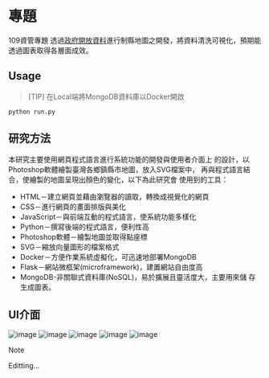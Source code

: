# 專題
109資管專題
透過[政府開放資料](https://data.gov.tw/)進行制縣地圖之開發，將資料清洗可視化，預期能透過圖表取得各層面成效。
## Usage
> [TIP]
> 在Local端將MongoDB資料庫以Docker開啟
```
python run.py
```

## 研究方法
本研究主要使用網頁程式語言進行系統功能的開發與使用者介面上
的設計，以Photoshop軟體繪製臺灣各鄉鎮縣市地圖，放入SVG檔案中，
再與程式語言結合，使繪製的地圖呈現出顏色的變化，以下為此研究會
使用到的工具：
- HTML－建立網頁並藉由瀏覽器的讀取，轉換成視覺化的網頁
- CSS－進行網頁的畫面排版與美化
- JavaScript－與前端互動的程式語言，使系統功能多樣化
- Python－撰寫後端的程式語言，便利性高
- Photoshop軟體－繪製地圖並取得點座標
- SVG－縮放向量圖形的檔案格式
- Docker－方便作業系統虛擬化，可迅速地部署MongoDB
- Flask－網站微框架(microframework)，建置網站自由度高
- MongoDB-非關聯式資料庫(NoSQL)，易於擴展且靈活度大，主要用來儲
存生成圖表。
## UI介面
![image](https://github.com/Alles1212/-projectIM/assets/82037602/f66fcdfc-4e9b-4a18-8c5b-328a150725b8)
![image](https://github.com/Alles1212/-projectIM/assets/82037602/d911721c-3426-4414-919a-166aa7f9fa8f)
![image](https://github.com/Alles1212/-projectIM/assets/82037602/48f4e2a4-1df4-461d-9491-e1218b338011)
![image](https://github.com/Alles1212/-projectIM/assets/82037602/b957bda0-b561-4fda-8324-9ed3cc00d9ba)
![image](https://github.com/Alles1212/-projectIM/assets/82037602/073bd30e-735b-4e04-86b8-4f5bb7aefa04)

> [!NOTE]
> Editting...
